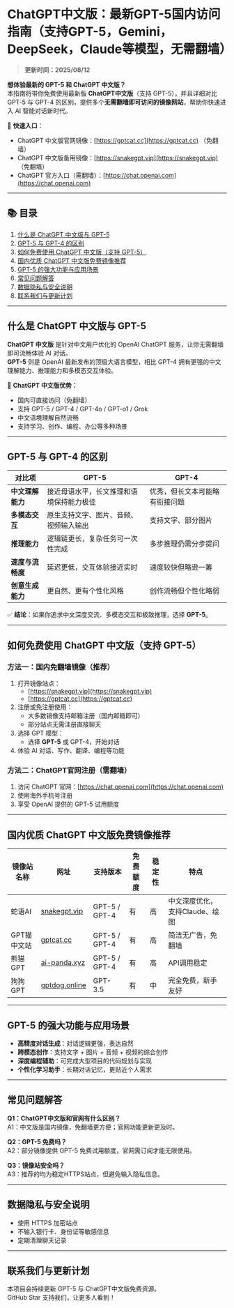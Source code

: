 # ChatGPT中文版：最新GPT-5国内访问指南（支持GPT-5，Gemini，DeepSeek，Claude等模型，无需翻墙）

> **更新时间：2025/08/12**  

**想体验最新的 GPT-5 和 ChatGPT 中文版？**  
本指南将带你免费使用最新版 **ChatGPT中文版**（支持 GPT-5），并且详细对比 GPT-5 与 GPT-4 的区别，提供多个**无需翻墙即可访问的镜像网站**，帮助你快速进入 AI 智能对话新时代。  

📌 **快速入口**：  
- ChatGPT 中文版官网镜像：[https://gptcat.cc](https://gptcat.cc) （免翻墙）  
- ChatGPT 中文版备用镜像：[https://snakegpt.vip](https://snakegpt.vip) （免翻墙）  
- ChatGPT 官方入口（需翻墙）：[https://chat.openai.com](https://chat.openai.com)  

---

## 📚 目录
1. [什么是 ChatGPT 中文版与 GPT-5](#什么是-chatgpt-中文版与-gpt-5)
2. [GPT-5 与 GPT-4 的区别](#gpt-5-与-gpt-4-的区别)
3. [如何免费使用 ChatGPT 中文版（支持 GPT-5）](#如何免费使用-chatgpt-中文版支持-gpt-5)
4. [国内优质 ChatGPT 中文版免费镜像推荐](#国内优质-chatgpt-中文版免费镜像推荐)
5. [GPT-5 的强大功能与应用场景](#gpt-5-的强大功能与应用场景)
6. [常见问题解答](#常见问题解答)
7. [数据隐私与安全说明](#数据隐私与安全说明)
8. [联系我们与更新计划](#联系我们与更新计划)

---

## 什么是 ChatGPT 中文版与 GPT-5

**ChatGPT 中文版** 是针对中文用户优化的 OpenAI ChatGPT 服务，让你无需翻墙即可流畅体验 AI 对话。  
**GPT-5** 则是 OpenAI 最新发布的顶级大语言模型，相比 GPT-4 拥有更强的中文理解能力、推理能力和多模态交互体验。

🌟 **ChatGPT 中文版优势：**
- 国内可直接访问（免翻墙）
- 支持 GPT-5 / GPT-4 / GPT-4o / GPT-o1 / Grok
- 中文语境理解自然流畅
- 支持学习、创作、编程、办公等多种场景

---

## GPT-5 与 GPT-4 的区别

| **对比项**        | **GPT-5**                                           | **GPT-4**                      |
|-------------------|----------------------------------------------------|---------------------------------|
| **中文理解能力**  | 接近母语水平，长文推理和语境保持能力极佳             | 优秀，但长文本可能略有衔接问题 |
| **多模态交互**    | 原生支持文字、图片、音频、视频输入输出               | 支持文字、部分图片             |
| **推理能力**      | 逻辑链更长，复杂任务可一次性完成                     | 多步推理仍需分步提问           |
| **速度与流畅度**  | 延迟更低，交互体验接近实时                           | 速度较快但略逊一筹             |
| **创意生成能力**  | 更自然、更有个性化风格                               | 创作流畅但个性化略弱           |

✅ **结论**：如果你追求中文深度交流、多模态交互和极致推理，选择 **GPT-5**。

---

## 如何免费使用 ChatGPT 中文版（支持 GPT-5）

### 方法一：国内免翻墙镜像（推荐）
1. 打开镜像站点：
   - [https://snakegpt.vip](https://snakegpt.vip)  
   - [https://gptcat.cc](https://gptcat.cc)  
2. 注册或免注册使用：
   - 大多数镜像支持邮箱注册（国内邮箱即可）  
   - 部分站点无需注册直接聊天  
3. 选择 GPT 模型：
   - 选择 **GPT-5** 或 GPT-4，开始对话  
4. 体验 AI 对话、写作、翻译、编程等功能  

### 方法二：ChatGPT官网注册（需翻墙）
1. 访问 ChatGPT 官网：[https://chat.openai.com](https://chat.openai.com)  
2. 使用海外手机号注册  
3. 享受 OpenAI 提供的 GPT-5 试用额度  

---

## 国内优质 ChatGPT 中文版免费镜像推荐

| 镜像站名称   | 网址                                    | 支持版本       | 免费额度 | 稳定性 | 特点 |
|--------------|-----------------------------------------|---------------|---------|-------|------|
| 蛇语AI       | [snakegpt.vip](https://snakegpt.vip)    | GPT-5 / GPT-4 | 有      | 高     | 中文深度优化，支持Claude、绘图 |
| GPT猫中文站  | [gptcat.cc](https://gptcat.cc)          | GPT-5 / GPT-4 | 有      | 高     | 简洁无广告，免翻墙 |
| 熊猫GPT      | [ai-panda.xyz](https://ai-panda.xyz)    | GPT-5 / GPT-4 | 有      | 高     | API调用稳定 |
| 狗狗GPT      | [gptdog.online](https://gptdog.online)  | GPT-3.5       | 有      | 中     | 完全免费，新手友好 |

---

## GPT-5 的强大功能与应用场景

- **高精度对话生成**：对话逻辑更强，表达自然  
- **跨模态创作**：支持文字 + 图片 + 音频 + 视频的综合创作  
- **深度编程辅助**：可完成大型项目的代码规划与实现  
- **个性化学习助手**：长期对话记忆，更贴近个人需求  

---

## 常见问题解答

**Q1：ChatGPT中文版和官网有什么区别？**  
A1：中文版是国内镜像，免翻墙更方便；官网功能更新更及时。  

**Q2：GPT-5 免费吗？**  
A2：部分镜像提供 GPT-5 免费试用额度，官网需订阅才能无限使用。  

**Q3：镜像站安全吗？**  
A3：推荐的均为稳定HTTPS站点，但避免输入隐私信息。  

---

## 数据隐私与安全说明
- 使用 HTTPS 加密站点  
- 不输入银行卡、身份证等敏感信息  
- 定期清理聊天记录  

---

## 联系我们与更新计划
本项目会持续更新 GPT-5 与 ChatGPT中文版免费资源。  
GitHub Star 支持我们，让更多人看到！  
